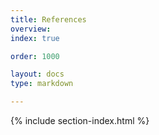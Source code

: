 ```yaml
---
title: References 
overview: 
index: true

order: 1000

layout: docs
type: markdown

---
```


{% include section-index.html %}
